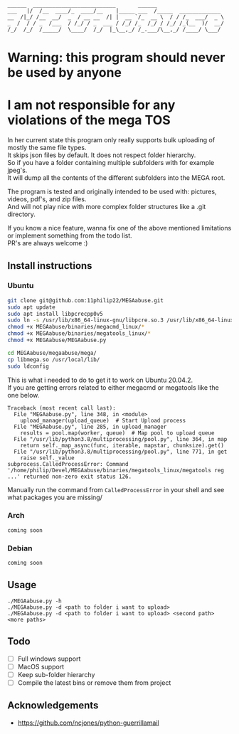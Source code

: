 ````
______  __________________________       ______                     
___   |/  /__  ____/_  ____/__    |_____ ___  /_____  _____________ 
__  /|_/ /__  __/  _  / __ __  /| |  __ `/_  __ \  / / /_  ___/  _ \
_  /  / / _  /___  / /_/ / _  ___ / /_/ /_  /_/ / /_/ /_(__  )/  __/
/_/  /_/  /_____/  \____/  /_/  |_\__,_/ /_.___/\__,_/ /____/ \___/ 
````
# Warning: this program should never be used by anyone
# I am not responsible for any violations of the mega TOS
In her current state this program only really supports bulk uploading of mostly the same file types.  
It skips json files by default. It does not respect folder hierarchy.  
So if you have a folder containing multiple subfolders with for example jpeg's.  
It will dump all the contents of the different subfolders into the MEGA root.  
  
The program is tested and originally intended to be used with: pictures, videos, pdf's, and zip files.  
And will not play nice with more complex folder structures like a .git directory.  
  
If you know a nice feature, wanna fix one of the above mentioned limitations or implement something from the todo list.   
PR's are always welcome :)
## Install instructions
### Ubuntu
```bash
git clone git@github.com:11philip22/MEGAabuse.git
sudo apt update
sudo apt install libpcrecpp0v5
sudo ln -s /usr/lib/x86_64-linux-gnu/libpcre.so.3 /usr/lib/x86_64-linux-gnu/libpcre.so.1
chmod +x MEGAabuse/binaries/megacmd_linux/*
chmod +x MEGAabuse/binaries/megatools_linux/*
chmod +x MEGAabuse/MEGAabuse.py
```
```bash
cd MEGAabuse/megaabuse/mega/
cp libmega.so /usr/local/lib/
sudo ldconfig
```
This is what i needed to do to get it to work on Ubuntu 20.04.2.  
If you are getting errors related to either megacmd or megatools like the one below.
```
Traceback (most recent call last):
  File "MEGAabuse.py", line 348, in <module>
    upload_manager(upload_queue)  # Start Upload process
  File "MEGAabuse.py", line 285, in upload_manager
    results = pool.map(worker, queue)  # Map pool to upload queue
  File "/usr/lib/python3.8/multiprocessing/pool.py", line 364, in map
    return self._map_async(func, iterable, mapstar, chunksize).get()
  File "/usr/lib/python3.8/multiprocessing/pool.py", line 771, in get
    raise self._value
subprocess.CalledProcessError: Command '/home/philip/Devel/MEGAabuse/binaries/megatools_linux/megatools reg ...' returned non-zero exit status 126.
```
Manually run the command from ``CalledProcessError`` in your shell and see what packages you are missing/
### Arch
```
coming soon
```
### Debian
```
coming soon
```
## Usage
``./MEGAabuse.py -h``  
``./MEGAabuse.py -d <path to folder i want to upload>``  
``./MEGAabuse.py -d <path to folder i want to upload> <second path> <more paths>``
## Todo
- [ ] Full windows support
- [ ] MacOS support
- [ ] Keep sub-folder hierarchy
- [ ] Compile the latest bins or remove them from project
## Acknowledgements
- https://github.com/ncjones/python-guerrillamail
